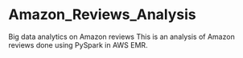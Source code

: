 # Amazon_Reviews_Analysis
Big data analytics on Amazon reviews
This is an analysis of Amazon reviews done using PySpark in AWS EMR.
